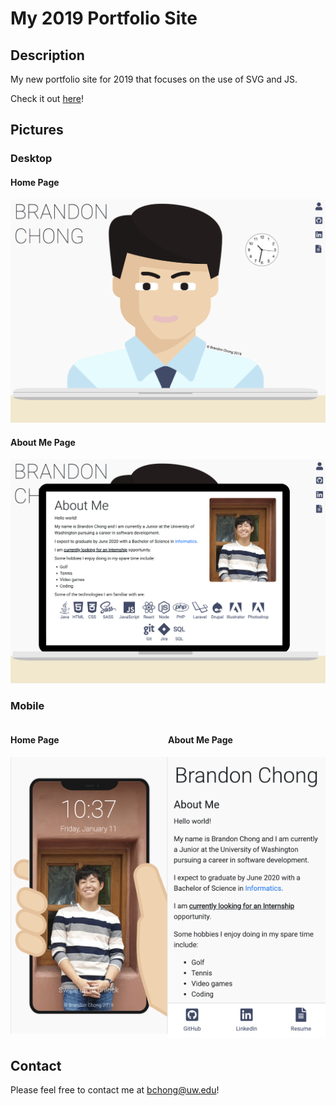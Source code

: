 # My 2019 Portfolio Site
## Description
My new portfolio site for 2019 that focuses on the use of SVG and JS.

Check it out [here](https://brandonchong.me)!

## Pictures
<h3>Desktop</h3>
<h4>Home Page</h4>
<img src="./images/desktop_home.png" alt="Home Desktop Screen" />
<h4>About Me Page</h4>
<img src="./images/desktop_about_me.png" alt="Desktop About Me Screen" />
<h3>Mobile</h3>
<div style="display:flex;flex-direction:row;justify-content:space-around;">
    <div>
        <h4>Home Page</h4>
        <img src="./images/mobile_home.png" alt="Home Mobile Screen" width="320" />
    </div>
    <div>
        <h4>About Me Page</h4>
        <img src="./images/mobile_about_me.png" alt="Mobile About Me Screen" width="320" />
    </div>
</div>

## Contact
Please feel free to contact me at bchong@uw.edu!